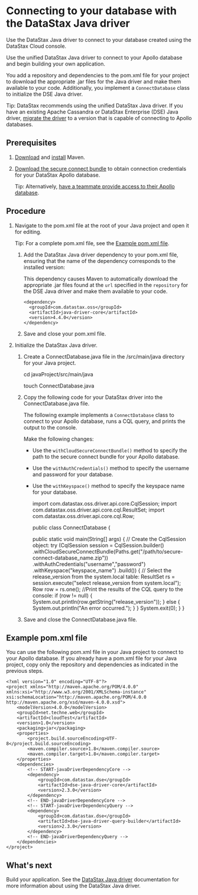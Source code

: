 Connecting to your database with the DataStax Java driver
=========================================================

Use the DataStax Java driver to connect to your database created using the DataStax Cloud console.

Use the unified DataStax Java driver to connect to your Apollo database and begin building your own application.

You add a repository and dependencies to the pom.xml file for your project to download the appropriate .jar files for the Java driver and make them available to your code. Additionally, you implement a `ConnectDatabase` class to initialize the DSE Java driver.

Tip: DataStax recommends using the unified DataStax Java driver. If you have an existing Apache Cassandra or DataStax Enterprise (DSE) Java driver, [migrate the driver](dscloudMigrateJavaDriver.html "Migrate your existing DataStax Java driver to a version compatible with Cassandra databases.") to a version that is capable of connecting to Apollo databases.

Prerequisites
-------------

1.  [Download](https://maven.apache.org/download.cgi) and [install](https://maven.apache.org/install.html) Maven.
2.  [Download the secure connect bundle](dscloudObtainingCredentials.html "Download the connection credentials for your Apollo database.") to obtain connection credentials for your DataStax Apollo database.
    
    Tip: Alternatively, [have a teammate provide access to their Apollo database](dscloudShareClusterDetails.html "Provide other members of your team with access to an Apollo database.").
    

Procedure
---------

1.  Navigate to the pom.xml file at the root of your Java project and open it for editing.
    
    Tip: For a complete pom.xml file, see the [Example pom.xml file](dscloudConnectJavaDriver.html#dscloudConnectJavaDriver__pomXmlExample).
    
    1.  Add the DataStax Java driver dependency to your pom.xml file, ensuring that the name of the dependency corresponds to the installed version:
        
        This dependency causes Maven to automatically download the appropriate .jar files found at the `url` specified in the `repository` for the DSE Java driver and make them available to your code.
        
            <dependency>
              <groupId>com.datastax.oss</groupId>
              <artifactId>java-driver-core</artifactId>
              <version>4.4.0</version>
            </dependency>
            
        
    2.  Save and close your pom.xml file.
2.  Initialize the DataStax Java driver.
    1.  Create a ConnectDatabase.java file in the /src/main/java directory for your Java project.
        
        cd javaProject/src/main/java
        
        touch ConnectDatabase.java
        
    2.  Copy the following code for your DataStax driver into the ConnectDatabase.java file.
        
        The following example implements a `ConnectDatabase` class to connect to your Apollo database, runs a CQL query, and prints the output to the console.
        
        Make the following changes:
        
        *   Use the `withCloudSecureConnectBundle()` method to specify the path to the secure connect bundle for your Apollo database.
        *   Use the `withAuthCredentials()` method to specify the username and password for your database.
        *   Use the `withKeyspace()` method to specify the keyspace name for your database.
        
            import com.datastax.oss.driver.api.core.CqlSession;
            import com.datastax.oss.driver.api.core.cql.ResultSet;
            import com.datastax.oss.driver.api.core.cql.Row;
            
            public class ConnectDatabase {
            
               public static void main(String[] args) {
                   // Create the CqlSession object:
                   try (CqlSession session = CqlSession.builder()
                       .withCloudSecureConnectBundle(Paths.get("/path/to/secure-connect-database_name.zip"))
                       .withAuthCredentials("username","password")
                       .withKeyspace("keyspace_name")
                       .build()) {
                       // Select the release_version from the system.local table:
                       ResultSet rs = session.execute("select release_version from system.local");
                       Row row = rs.one();
                       //Print the results of the CQL query to the console:
                       if (row != null) {
                           System.out.println(row.getString("release_version"));
                       } else {
                           System.out.println("An error occurred.");
                       }
                   }
                   System.exit(0);
               }
            }
            
        
    3.  Save and close the ConnectDatabase.java file.

Example pom.xml file
--------------------

You can use the following pom.xml file in your Java project to connect to your Apollo database. If you already have a pom.xml file for your Java project, copy only the repository and dependencies as indicated in the previous steps.

    <?xml version="1.0" encoding="UTF-8"?>
    <project xmlns="http://maven.apache.org/POM/4.0.0" xmlns:xsi="http://www.w3.org/2001/XMLSchema-instance" xsi:schemaLocation="http://maven.apache.org/POM/4.0.0 http://maven.apache.org/xsd/maven-4.0.0.xsd">
        <modelVersion>4.0.0</modelVersion>
        <groupId>net.techne.web</groupId>
        <artifactId>cloudTest</artifactId>
        <version>1.0</version>
        <packaging>jar</packaging>
        <properties>
            <project.build.sourceEncoding>UTF-8</project.build.sourceEncoding>
            <maven.compiler.source>1.8</maven.compiler.source>
            <maven.compiler.target>1.8</maven.compiler.target>
        </properties>
        <dependencies>
            <!-- START-javaDriverDependencyCore -->
            <dependency>
                <groupId>com.datastax.dse</groupId>
                <artifactId>dse-java-driver-core</artifactId>
                <version>2.3.0</version>
            </dependency>
            <!-- END-javaDriverDependencyCore -->
            <!-- START-javaDriverDependencyQuery -->
            <dependency>
                <groupId>com.datastax.dse</groupId>
                <artifactId>dse-java-driver-query-builder</artifactId>
                <version>2.3.0</version>
            </dependency>
            <!-- END-javaDriverDependencyQuery -->
        </dependencies>
    </project>

What's next
-----------

Build your application. See the [DataStax Java driver](/en/developer/java-driver/latest/) documentation for more information about using the DataStax Java driver.
